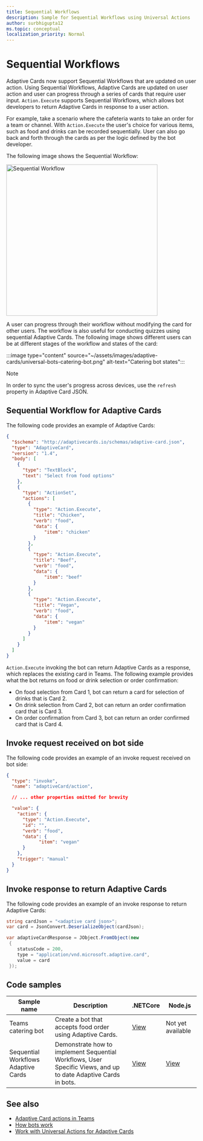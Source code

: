 ```yaml
---
title: Sequential Workflows
description: Sample for Sequential Workflows using Universal Actions
author: surbhigupta12
ms.topic: conceptual
localization_priority: Normal
---
```


# Sequential Workflows

Adaptive Cards now support Sequential Workflows that are updated on user action. Using Sequential Workflows, Adaptive Cards are updated on user action and user can progress through a series of cards that require user input. `Action.Execute` supports Sequential Workflows, which allows bot developers to return Adaptive Cards in response to a user action.

For example, take a scenario where the cafeteria wants to take an order for a team or channel. With `Action.Execute` the user's choice for various items, such as food and drinks can be recorded sequentially. User can also go back and forth through the cards as per the logic defined by the bot developer. <br/>

The following image shows the Sequential Workflow:

<img src="~/assets/images/bots/sequentialWorkflow.gif" alt="Sequential Workflow" width="400"/>

A user can progress through their workflow without modifying the card for other users. The workflow is also useful for conducting quizzes using sequential Adaptive Cards. The following image shows different users can be at different stages of the workflow and states of the card:

:::image type="content" source="~/assets/images/adaptive-cards/universal-bots-catering-bot.png" alt-text="Catering bot states":::

> [!NOTE]
> In order to sync the user's progress across devices, use the `refresh` property in Adaptive Card JSON.

## Sequential Workflow for Adaptive Cards

The following code provides an example of Adaptive Cards:

```JSON
{
  "$schema": "http://adaptivecards.io/schemas/adaptive-card.json",
  "type": "AdaptiveCard",
  "version": "1.4",
  "body": [
    {
      "type": "TextBlock",
      "text": "Select from food options"
    },
    { 
      "type": "ActionSet",
      "actions": [
        {
          "type": "Action.Execute",
          "title": "Chicken",
          "verb": "food",
          "data": {
              "item": "chicken"
          }
        },
        {
          "type": "Action.Execute",
          "title": "Beef",
          "verb": "food",
          "data": {
              "item": "beef"
          }
        },
        {
          "type": "Action.Execute",
          "title": "Vegan",
          "verb": "food",
          "data": {
              "item": "vegan"
          }
        }
      ]
    }
  ]
}
```

`Action.Execute` invoking the bot can return Adaptive Cards as a response, which replaces the existing card in Teams.
The following example provides what the bot returns on food or drink selection or order confirmation:

* On food selection from Card 1, bot can return a card for selection of drinks that is Card 2.
* On drink selection from Card 2, bot can return an order confirmation card that is Card 3.
* On order confirmation from Card 3, bot can return an order confirmed card that is Card 4.

## Invoke request received on bot side

The following code provides an example of an invoke request received on bot side:

```JSON
{ 
  "type": "invoke",
  "name": "adaptiveCard/action",

  // ... other properties omitted for brevity

  "value": { 
    "action": { 
      "type": "Action.Execute", 
      "id": "", 
      "verb": "food",
      "data": { 
            "item": "vegan"
      } 
    },
    "trigger": "manual" 
  }
}
```

## Invoke response to return Adaptive Cards

The following code provides an example of an invoke response to return Adaptive Cards:

```C#
string cardJson = "<adaptive card json>";
var card = JsonConvert.DeserializeObject(cardJson);

var adaptiveCardResponse = JObject.FromObject(new
 {
    statusCode = 200,
    type = "application/vnd.microsoft.adaptive.card",
    value = card
 });
```

## Code samples

|Sample name | Description | .NETCore | Node.js |
|----------------|-----------------|--------------|--------------|
| Teams catering bot | Create a bot that accepts food order using Adaptive Cards. |[View](https://github.com/OfficeDev/Microsoft-Teams-Samples/tree/main/samples/bot-teams-catering/csharp)| Not yet available |
| Sequential Workflows Adaptive Cards | Demonstrate how to implement Sequential Workflows, User Specific Views, and up to date Adaptive Cards in bots. | [View](https://github.com/OfficeDev/Microsoft-Teams-Samples/tree/main/samples/bot-sequential-flow-adaptive-cards/csharp) | [View](https://github.com/OfficeDev/Microsoft-Teams-Samples/tree/main/samples/bot-sequential-flow-adaptive-cards/nodejs) |


## See also

* [Adaptive Card actions in Teams](~/task-modules-and-cards/cards/cards-actions.md#adaptive-cards-actions)
* [How bots work](/azure/bot-service/bot-builder-basics?view=azure-bot-service-4.0&preserve-view=true)
* [Work with Universal Actions for Adaptive Cards](Work-with-universal-actions-for-adaptive-cards.md)
